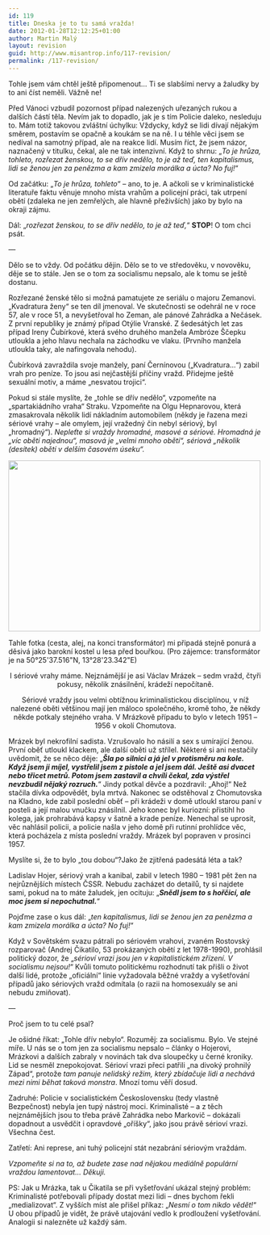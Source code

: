 ```yaml
---
id: 119
title: Dneska je to tu samá vražda!
date: 2012-01-28T12:12:25+01:00
author: Martin Malý
layout: revision
guid: http://www.misantrop.info/117-revision/
permalink: /117-revision/
---
```

Tohle jsem vám chtěl ještě připomenout&#8230; Ti se slabšími nervy a žaludky by to ani číst neměli. Vážně ne!

<!--more-->

Před Vánoci vzbudil pozornost případ nalezených uřezaných rukou a dalších částí těla. Nevím jak to dopadlo, jak je s tím Policie daleko, nesleduju to. Mám totiž takovou zvláštní úchylku: Vždycky, když se lidi dívají nějakým směrem, postavím se opačně a koukám se na ně. I u téhle věci jsem se nedíval na samotný případ, ale na reakce lidí. Musím říct, že jsem názor, naznačený v titulku, čekal, ale ne tak intenzivní. Když to shrnu: &#8222;_To je hrůza, tohleto, rozřezat ženskou, to se dřív nedělo, to je až teď, ten kapitalismus, lidi se ženou jen za penězma a kam zmizela morálka a úcta? No fuj!_&#8220;

Od začátku: &#8222;_To je hrůza, tohleto_&#8220; &#8211; ano, to je. A ačkoli se v kriminalistické literatuře faktu věnuje mnoho místa vrahům a policejní práci, tak utrpení obětí (zdaleka ne jen zemřelých, ale hlavně přeživších) jako by bylo na okraji zájmu.

Dál: &#8222;_rozřezat ženskou, to se dřív nedělo, to je až teď,_&#8220; **STOP**! O tom chci psát.

&#8212;

Dělo se to vždy. Od počátku dějin. Dělo se to ve středověku, v novověku, děje se to stále. Jen se o tom za socialismu nepsalo, ale k tomu se ještě dostanu.

Rozřezané ženské tělo si možná pamatujete ze seriálu o majoru Zemanovi. &#8222;Kvadratura ženy&#8220; se ten díl jmenoval. Ve skutečnosti se odehrál ne v roce 57, ale v roce 51, a nevyšetřoval ho Zeman, ale pánové Zahrádka a Nečásek. Z první republiky je známý případ Otýlie Vranské. Z šedesátých let zas případ Ireny Čubírkové, která svého druhého manžela Ambróze Ščepku utloukla a jeho hlavu nechala na záchodku ve vlaku. (Prvního manžela utloukla taky, ale nafingovala nehodu).

Čubírková zavraždila svoje manžely, paní Černínovou (&#8222;Kvadratura&#8230;&#8220;) zabil vrah pro peníze. To jsou asi nejčastější příčiny vražd. Přidejme ještě sexuální motiv, a máme &#8222;nesvatou trojici&#8220;.

Pokud si stále myslíte, že &#8222;tohle se dřív nedělo&#8220;, vzpomeňte na &#8222;spartakiádního vraha&#8220; Straku. Vzpomeňte na Olgu Hepnarovou, která zmasakrovala několik lidí nákladním automobilem (někdy je řazena mezi sériové vrahy &#8211; ale omylem, její vražedný čin nebyl sériový, byl &#8222;hromadný&#8220;). _Nepleťte si vraždy hromadné, masové a sériové. Hromadná je &#8222;víc obětí najednou&#8220;, masová je &#8222;velmi mnoho obětí&#8220;, sériová &#8222;několik (desítek) obětí v delším časovém úseku&#8220;._

<div id="attachment_118" style="width: 510px" class="wp-caption aligncenter">
  <a href="http://www.misantrop.info/?attachment_id=118" rel="attachment wp-att-118"><img aria-describedby="caption-attachment-118" class=" wp-image-118 " title="produkt-1189443454" src="http://www.misantrop.info/wp-content/uploads/2012/01/produkt-1189443454-500x339.jpg" alt="" width="500" height="339" srcset="https://www.misantrop.info/wp-content/uploads/2012/01/produkt-1189443454-500x339.jpg 500w, https://www.misantrop.info/wp-content/uploads/2012/01/produkt-1189443454-200x135.jpg 200w, https://www.misantrop.info/wp-content/uploads/2012/01/produkt-1189443454.jpg 640w" sizes="(max-width: 500px) 100vw, 500px" /></a>
  
  <p id="caption-attachment-118" class="wp-caption-text">
    Tahle fotka (cesta, alej, na konci transformátor) mi připadá stejně ponurá a děsivá jako barokní kostel u lesa před bouřkou. (Pro zájemce: transformátor je na 50°25'37.516"N, 13°28'23.342"E)
  </p>
</div>

<p style="text-align: center;">
  I sériové vrahy máme. Nejznámější je asi Václav Mrázek &#8211; sedm vražd, čtyři pokusy, několik znásilnění, krádeží nepočítaně.
</p>

<p style="text-align: center;">
  Sériové vraždy jsou velmi obtížnou kriminalistickou disciplínou, v níž nalezené oběti většinou mají jen máloco společného, kromě toho, že někdy někde potkaly stejného vraha. V Mrázkově případu to bylo v letech 1951 &#8211; 1956 v okolí Chomutova.
</p>

Mrázek byl nekrofilní sadista. Vzrušovalo ho násilí a sex s umírající ženou. První oběť utloukl klackem, ale další oběti už střílel. Některé si ani nestačily uvědomit, že se něco děje: &#8222;_**Šla po silnici a já jel v protisměru na kole. Když jsem ji míjel, vystřelil jsem z pistole a jel jsem dál. Ještě asi dvacet nebo třicet metrů. Potom jsem zastavil a chvíli čekal, zda výstřel nevzbudil nějaký rozruch.**_&#8220; Jindy potkal děvče a pozdravil: &#8222;Ahoj!&#8220; Než stačila dívka odpovědět, byla mrtvá. Nakonec se odstěhoval z Chomutovska na Kladno, kde zabil poslední oběť &#8211; při krádeži v domě utloukl starou paní v posteli a její malou vnučku znásilnil. Jeho konec byl kuriozní: přistihl ho kolega, jak prohrabává kapsy v šatně a krade peníze. Nenechal se uprosit, věc nahlásil policii, a policie našla v jeho domě při rutinní prohlídce věc, která pocházela z místa poslední vraždy. Mrázek byl popraven v prosinci 1957.

Myslíte si, že to bylo &#8222;tou dobou&#8220;?Jako že zjitřená padesátá léta a tak?

Ladislav Hojer, sériový vrah a kanibal, zabil v letech 1980 &#8211; 1981 pět žen na nejrůznějších místech ČSSR. Nebudu zacházet do detailů, ty si najdete sami, pokud na to máte žaludek, jen ocituju: &#8222;_**Snědl jsem to s hořčicí, ale moc jsem si nepochutnal.**_&#8220;

Pojďme zase o kus dál: &#8222;_ten kapitalismus, lidi se ženou jen za penězma a kam zmizela morálka a úcta? No fuj!_&#8220;

Když v Sovětském svazu pátrali po sériovém vrahovi, zvaném Rostovský rozparovač (Andrej Čikatilo, 53 prokázaných obětí z let 1978-1990), prohlásil politický dozor, že &#8222;_sérioví vrazi jsou jen v kapitalistickém zřízení. V socialismu nejsou!_&#8220; Kvůli tomuto politickému rozhodnutí tak přišli o život další lidé, protože &#8222;oficiální&#8220; linie vyžadovala běžné vraždy a vyšetřování případů jako sériových vražd odmítala (o razii na homosexuály se ani nebudu zmiňovat).

&#8212;

Proč jsem to tu celé psal?

Je ošidné říkat: &#8222;Tohle dřív nebylo&#8220;. Rozuměj: za socialismu. Bylo. Ve stejné míře. U nás se o tom jen za socialismu nepsalo &#8211; články o Hojerovi, Mrázkovi a dalších zabraly v novinách tak dva sloupečky u černé kroniky. Lid se nesměl znepokojovat. Sérioví vrazi přeci patřili &#8222;na divoký prohnilý Západ&#8220;, protože _tam panuje nelidský režim, který zbídačuje lidi a nechává mezi nimi běhat taková monstra_. Mnozí tomu věří dosud.

Zadruhé: Policie v socialistickém Československu (tedy vlastně Bezpečnost) nebyla jen tupý nástroj moci. Kriminalisté &#8211; a z těch nejznámějších jsou to třeba právě Zahrádka nebo Markovič &#8211; dokázali dopadnout a usvědčit i opravdové &#8222;oříšky&#8220;, jako jsou právě sérioví vrazi. Všechna čest.

Zatřetí: Ani represe, ani tuhý policejní stát nezabrání sériovým vraždám.

_Vzpomeňte si na to, až budete zase nad nějakou mediálně populární vraždou lamentovat&#8230; Děkuji._

PS: Jak u Mrázka, tak u Čikatila se při vyšetřování ukázal stejný problém: Kriminalisté potřebovali případy dostat mezi lidi &#8211; dnes bychom řekli &#8222;medializovat&#8220;. Z vyšších míst ale přišel příkaz: &#8222;_Nesmí o tom nikdo vědět!_&#8220; U obou případů je vidět, že právě utajování vedlo k prodloužení vyšetřování. Analogii si nalezněte už každý sám.
